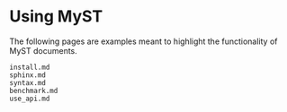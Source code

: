 # Using MyST

The following pages are examples meant to highlight the functionality of
MyST documents.

```{toctree}
install.md
sphinx.md
syntax.md
benchmark.md
use_api.md
```

